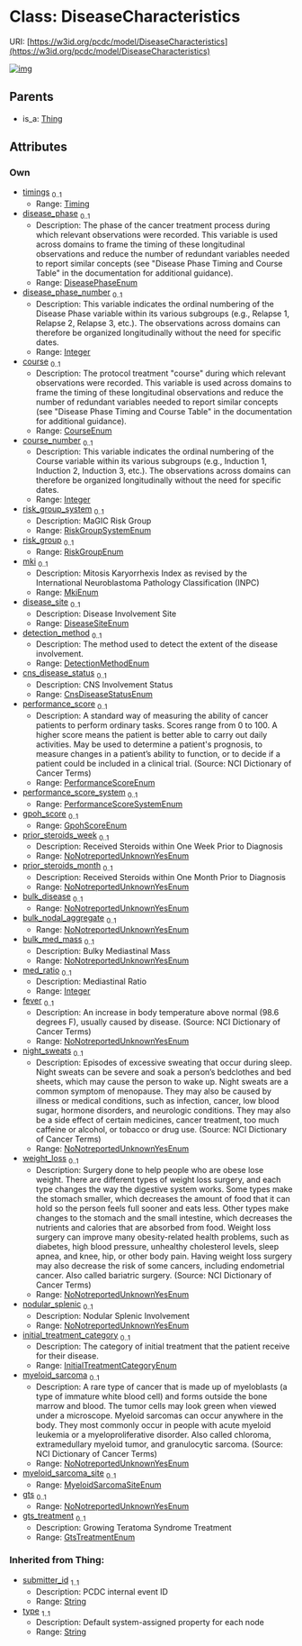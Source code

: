
# Class: DiseaseCharacteristics




URI: [https://w3id.org/pcdc/model/DiseaseCharacteristics](https://w3id.org/pcdc/model/DiseaseCharacteristics)


[![img](https://yuml.me/diagram/nofunky;dir:TB/class/[Timing],[Thing],[Timing]<timings%200..1-++[DiseaseCharacteristics&#124;disease_phase:DiseasePhaseEnum%20%3F;disease_phase_number:integer%20%3F;course:CourseEnum%20%3F;course_number:integer%20%3F;risk_group_system:RiskGroupSystemEnum%20%3F;risk_group:RiskGroupEnum%20%3F;mki:MkiEnum%20%3F;disease_site:DiseaseSiteEnum%20%3F;detection_method:DetectionMethodEnum%20%3F;cns_disease_status:CnsDiseaseStatusEnum%20%3F;performance_score:PerformanceScoreEnum%20%3F;performance_score_system:PerformanceScoreSystemEnum%20%3F;gpoh_score:GpohScoreEnum%20%3F;prior_steroids_week:NoNotreportedUnknownYesEnum%20%3F;prior_steroids_month:NoNotreportedUnknownYesEnum%20%3F;bulk_disease:NoNotreportedUnknownYesEnum%20%3F;bulk_nodal_aggregate:NoNotreportedUnknownYesEnum%20%3F;bulk_med_mass:NoNotreportedUnknownYesEnum%20%3F;med_ratio:integer%20%3F;fever:NoNotreportedUnknownYesEnum%20%3F;night_sweats:NoNotreportedUnknownYesEnum%20%3F;weight_loss:NoNotreportedUnknownYesEnum%20%3F;nodular_splenic:NoNotreportedUnknownYesEnum%20%3F;initial_treatment_category:InitialTreatmentCategoryEnum%20%3F;myeloid_sarcoma:NoNotreportedUnknownYesEnum%20%3F;myeloid_sarcoma_site:MyeloidSarcomaSiteEnum%20%3F;gts:NoNotreportedUnknownYesEnum%20%3F;gts_treatment:GtsTreatmentEnum%20%3F;submitter_id(i):string;type(i):string],[Thing]^-[DiseaseCharacteristics])](https://yuml.me/diagram/nofunky;dir:TB/class/[Timing],[Thing],[Timing]<timings%200..1-++[DiseaseCharacteristics&#124;disease_phase:DiseasePhaseEnum%20%3F;disease_phase_number:integer%20%3F;course:CourseEnum%20%3F;course_number:integer%20%3F;risk_group_system:RiskGroupSystemEnum%20%3F;risk_group:RiskGroupEnum%20%3F;mki:MkiEnum%20%3F;disease_site:DiseaseSiteEnum%20%3F;detection_method:DetectionMethodEnum%20%3F;cns_disease_status:CnsDiseaseStatusEnum%20%3F;performance_score:PerformanceScoreEnum%20%3F;performance_score_system:PerformanceScoreSystemEnum%20%3F;gpoh_score:GpohScoreEnum%20%3F;prior_steroids_week:NoNotreportedUnknownYesEnum%20%3F;prior_steroids_month:NoNotreportedUnknownYesEnum%20%3F;bulk_disease:NoNotreportedUnknownYesEnum%20%3F;bulk_nodal_aggregate:NoNotreportedUnknownYesEnum%20%3F;bulk_med_mass:NoNotreportedUnknownYesEnum%20%3F;med_ratio:integer%20%3F;fever:NoNotreportedUnknownYesEnum%20%3F;night_sweats:NoNotreportedUnknownYesEnum%20%3F;weight_loss:NoNotreportedUnknownYesEnum%20%3F;nodular_splenic:NoNotreportedUnknownYesEnum%20%3F;initial_treatment_category:InitialTreatmentCategoryEnum%20%3F;myeloid_sarcoma:NoNotreportedUnknownYesEnum%20%3F;myeloid_sarcoma_site:MyeloidSarcomaSiteEnum%20%3F;gts:NoNotreportedUnknownYesEnum%20%3F;gts_treatment:GtsTreatmentEnum%20%3F;submitter_id(i):string;type(i):string],[Thing]^-[DiseaseCharacteristics])

## Parents

 *  is_a: [Thing](Thing.md)

## Attributes


### Own

 * [timings](timings.md)  <sub>0..1</sub>
     * Range: [Timing](Timing.md)
 * [disease_phase](disease_phase.md)  <sub>0..1</sub>
     * Description: The phase of the cancer treatment process during which relevant observations were recorded. This variable is used across domains to frame the timing of these longitudinal observations and reduce the number of redundant variables needed to report similar concepts (see "Disease Phase Timing and Course Table" in the documentation for additional guidance).
     * Range: [DiseasePhaseEnum](DiseasePhaseEnum.md)
 * [disease_phase_number](disease_phase_number.md)  <sub>0..1</sub>
     * Description: This variable indicates the ordinal numbering of the Disease Phase variable within its various subgroups (e.g., Relapse 1, Relapse 2, Relapse 3, etc.). The observations across domains can therefore be organized longitudinally without the need for specific dates.
     * Range: [Integer](types/Integer.md)
 * [course](course.md)  <sub>0..1</sub>
     * Description: The protocol treatment "course" during which relevant observations were recorded. This variable is used across domains to frame the timing of these longitudinal observations and reduce the number of redundant variables needed to report similar concepts (see "Disease Phase Timing and Course Table" in the documentation for additional guidance).
     * Range: [CourseEnum](CourseEnum.md)
 * [course_number](course_number.md)  <sub>0..1</sub>
     * Description: This variable indicates the ordinal numbering of the Course variable within its various subgroups (e.g., Induction 1, Induction 2, Induction 3, etc.). The observations across domains can therefore be organized longitudinally without the need for specific dates.
     * Range: [Integer](types/Integer.md)
 * [risk_group_system](risk_group_system.md)  <sub>0..1</sub>
     * Description: MaGIC Risk Group
     * Range: [RiskGroupSystemEnum](RiskGroupSystemEnum.md)
 * [risk_group](risk_group.md)  <sub>0..1</sub>
     * Range: [RiskGroupEnum](RiskGroupEnum.md)
 * [mki](mki.md)  <sub>0..1</sub>
     * Description: Mitosis Karyorrhexis Index as revised by the International Neuroblastoma Pathology Classification (INPC)
     * Range: [MkiEnum](MkiEnum.md)
 * [disease_site](disease_site.md)  <sub>0..1</sub>
     * Description: Disease Involvement Site
     * Range: [DiseaseSiteEnum](DiseaseSiteEnum.md)
 * [detection_method](detection_method.md)  <sub>0..1</sub>
     * Description: The method used to detect the extent of the disease involvement.
     * Range: [DetectionMethodEnum](DetectionMethodEnum.md)
 * [cns_disease_status](cns_disease_status.md)  <sub>0..1</sub>
     * Description: CNS Involvement Status
     * Range: [CnsDiseaseStatusEnum](CnsDiseaseStatusEnum.md)
 * [performance_score](performance_score.md)  <sub>0..1</sub>
     * Description: A standard way of measuring the ability of cancer patients to perform ordinary tasks. Scores range from 0 to 100. A higher score means the patient is better able to carry out daily activities. May be used to determine a patient's prognosis, to measure changes in a patient’s ability to function, or to decide if a patient could be included in a clinical trial. (Source: NCI Dictionary of Cancer Terms)
     * Range: [PerformanceScoreEnum](PerformanceScoreEnum.md)
 * [performance_score_system](performance_score_system.md)  <sub>0..1</sub>
     * Range: [PerformanceScoreSystemEnum](PerformanceScoreSystemEnum.md)
 * [gpoh_score](gpoh_score.md)  <sub>0..1</sub>
     * Range: [GpohScoreEnum](GpohScoreEnum.md)
 * [prior_steroids_week](prior_steroids_week.md)  <sub>0..1</sub>
     * Description: Received Steroids within One Week Prior to Diagnosis
     * Range: [NoNotreportedUnknownYesEnum](NoNotreportedUnknownYesEnum.md)
 * [prior_steroids_month](prior_steroids_month.md)  <sub>0..1</sub>
     * Description: Received Steroids within One Month Prior to Diagnosis
     * Range: [NoNotreportedUnknownYesEnum](NoNotreportedUnknownYesEnum.md)
 * [bulk_disease](bulk_disease.md)  <sub>0..1</sub>
     * Range: [NoNotreportedUnknownYesEnum](NoNotreportedUnknownYesEnum.md)
 * [bulk_nodal_aggregate](bulk_nodal_aggregate.md)  <sub>0..1</sub>
     * Range: [NoNotreportedUnknownYesEnum](NoNotreportedUnknownYesEnum.md)
 * [bulk_med_mass](bulk_med_mass.md)  <sub>0..1</sub>
     * Description: Bulky Mediastinal Mass
     * Range: [NoNotreportedUnknownYesEnum](NoNotreportedUnknownYesEnum.md)
 * [med_ratio](med_ratio.md)  <sub>0..1</sub>
     * Description: Mediastinal Ratio
     * Range: [Integer](types/Integer.md)
 * [fever](fever.md)  <sub>0..1</sub>
     * Description: An increase in body temperature above normal (98.6 degrees F), usually caused by disease. (Source: NCI Dictionary of Cancer Terms)
     * Range: [NoNotreportedUnknownYesEnum](NoNotreportedUnknownYesEnum.md)
 * [night_sweats](night_sweats.md)  <sub>0..1</sub>
     * Description: Episodes of excessive sweating that occur during sleep. Night sweats can be severe and soak a person’s bedclothes and bed sheets, which may cause the person to wake up. Night sweats are a common symptom of menopause. They may also be caused by illness or medical conditions, such as infection, cancer, low blood sugar, hormone disorders, and neurologic conditions. They may also be a side effect of certain medicines, cancer treatment, too much caffeine or alcohol, or tobacco or drug use. (Source: NCI Dictionary of Cancer Terms)
     * Range: [NoNotreportedUnknownYesEnum](NoNotreportedUnknownYesEnum.md)
 * [weight_loss](weight_loss.md)  <sub>0..1</sub>
     * Description: Surgery done to help people who are obese lose weight. There are different types of weight loss surgery, and each type changes the way the digestive system works. Some types make the stomach smaller, which decreases the amount of food that it can hold so the person feels full sooner and eats less. Other types make changes to the stomach and the small intestine, which decreases the nutrients and calories that are absorbed from food. Weight loss surgery can improve many obesity-related health problems, such as diabetes, high blood pressure, unhealthy cholesterol levels, sleep apnea, and knee, hip, or other body pain. Having weight loss surgery may also decrease the risk of some cancers, including endometrial cancer. Also called bariatric surgery. (Source: NCI Dictionary of Cancer Terms)
     * Range: [NoNotreportedUnknownYesEnum](NoNotreportedUnknownYesEnum.md)
 * [nodular_splenic](nodular_splenic.md)  <sub>0..1</sub>
     * Description: Nodular Splenic Involvement
     * Range: [NoNotreportedUnknownYesEnum](NoNotreportedUnknownYesEnum.md)
 * [initial_treatment_category](initial_treatment_category.md)  <sub>0..1</sub>
     * Description: The category of initial treatment that the patient receive for their disease.
     * Range: [InitialTreatmentCategoryEnum](InitialTreatmentCategoryEnum.md)
 * [myeloid_sarcoma](myeloid_sarcoma.md)  <sub>0..1</sub>
     * Description: A rare type of cancer that is made up of myeloblasts (a type of immature white blood cell) and forms outside the bone marrow and blood. The tumor cells may look green when viewed under a microscope. Myeloid sarcomas can occur anywhere in the body. They most commonly occur in people with acute myeloid leukemia or a myeloproliferative disorder. Also called chloroma, extramedullary myeloid tumor, and granulocytic sarcoma. (Source: NCI Dictionary of Cancer Terms)
     * Range: [NoNotreportedUnknownYesEnum](NoNotreportedUnknownYesEnum.md)
 * [myeloid_sarcoma_site](myeloid_sarcoma_site.md)  <sub>0..1</sub>
     * Range: [MyeloidSarcomaSiteEnum](MyeloidSarcomaSiteEnum.md)
 * [gts](gts.md)  <sub>0..1</sub>
     * Range: [NoNotreportedUnknownYesEnum](NoNotreportedUnknownYesEnum.md)
 * [gts_treatment](gts_treatment.md)  <sub>0..1</sub>
     * Description: Growing Teratoma Syndrome Treatment
     * Range: [GtsTreatmentEnum](GtsTreatmentEnum.md)

### Inherited from Thing:

 * [submitter_id](submitter_id.md)  <sub>1..1</sub>
     * Description: PCDC internal event ID
     * Range: [String](types/String.md)
 * [type](type.md)  <sub>1..1</sub>
     * Description: Default system-assigned property for each node
     * Range: [String](types/String.md)
